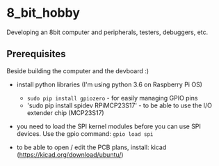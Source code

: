 # 8_bit_hobby
Developing an 8bit computer and peripherals, testers, debuggers, etc.


## Prerequisites

Beside building the computer and the devboard :)

* install python libraries (I'm using python 3.6 on Raspberry Pi OS)
  * `sudo pip install gpiozero` - for easily managing GPIO pins
  * 'sudo pip install spidev RPiMCP23S17' - to be able to use the I/O extender chip (MCP23S17)

* you need to load the SPI kernel modules before you can use SPI devices. Use the gpio command: `gpio load spi`

* to be able to open / edit the PCB plans, install: kicad (https://kicad.org/download/ubuntu/)